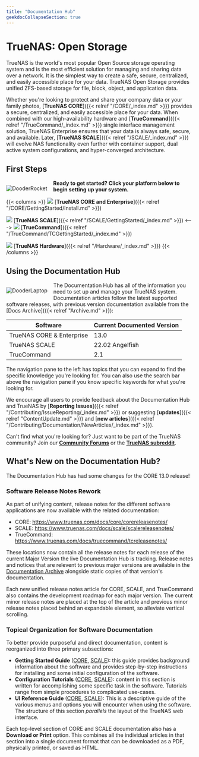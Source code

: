 ```yaml
---
title: "Documentation Hub"
geekdocCollapseSection: true
---
```


# TrueNAS: Open Storage

TrueNAS is the world's most popular Open Source storage operating system and is the most efficient solution for managing and sharing data over a network. It is the simplest way to create a safe, secure, centralized, and easily accessible place for your data. TrueNAS Open Storage provides unified ZFS-based storage for file, block, object, and application data.

Whether you're looking to protect and share your company data or your family photos, [**TrueNAS CORE**]({{< relref "/CORE/_index.md" >}}) provides a secure, centralized, and easily accessible place for your data.
When combined with our high-availability hardware and [**TrueCommand**]({{< relref "/TrueCommand/_index.md" >}}) single interface management solution, TrueNAS Enterprise ensures that your data is always safe, secure, and available. Later, [**TrueNAS SCALE**]({{< relref "/SCALE/_index.md" >}}) will evolve NAS functionality even further with container support, dual active system configurations, and hyper-converged architecture.

## First Steps

<div style="float: left;margin-right: 1rem;">

![DooderRocket](/images/DooderRocket.jpg "Blast Off!")

</div>

**Ready to get started? Click your platform below to begin setting up your system.**

{{< columns >}}
![](/favicon/TN-favicon-32x32.png) [**TrueNAS CORE and Enterprise**]({{< relref "/CORE/GettingStarted/Install.md" >}})<br>

![](/favicon/TNScale-favicon-32x32.png) [**TrueNAS SCALE**]({{< relref "/SCALE/GettingStarted/_index.md" >}})
<--->
![](/favicon/TC-favicon-32x32.png) [**TrueCommand**]({{< relref "/TrueCommand/TCGettingStarted/_index.md" >}})<br>

![](/favicon/iXfavicon-32x32.png) [**TrueNAS Hardware**]({{< relref "/Hardware/_index.md" >}})
{{< /columns >}}

## Using the Documentation Hub

<div style="float: left;margin-right: 1rem;">

![DooderLaptop](/images/DooderLaptop.jpg "Let's Go!")

</div>

The Documentation Hub has all of the information you need to set up and manage your TrueNAS system.
Documentation articles follow the latest supported software releases, with previous version documentation available from the [Docs Archive]({{< relref "Archive.md" >}}):

| Software | Current Documented Version |
|----------|-------------------------------|
| TrueNAS CORE & Enterprise | 13.0 |
| TrueNAS SCALE | 22.02 Angelfish |
| TrueCommand | 2.1 |
  
The navigation pane to the left has topics that you can expand to find the specific knowledge you're looking for.
You can also use the search bar above the navigation pane if you know specific keywords for what you're looking for.   

We encourage all users to provide feedback about the Documentation Hub and TrueNAS by [**Reporting Issues**]({{< relref "/Contributing/IssueReporting/_index.md" >}}) or suggesting [**updates**]({{< relref "ContentUpdate.md" >}}) and [**new articles**]({{< relref "/Contributing/Documentation/NewArticles/_index.md" >}}).  
  
Can't find what you're looking for? Just want to be part of the TrueNAS community? Join our [**Community Forums**](https://www.truenas.com/community/) or the [**TrueNAS subreddit**](https://www.reddit.com/r/truenas/).

## What's New on the Documentation Hub?

The Documentation Hub has had some changes for the CORE 13.0 release!

### Software Release Notes Rework

As part of unifying content, release notes for the different software applications are now available with the related documentation:
* CORE: https://www.truenas.com/docs/core/corereleasenotes/
* SCALE: https://www.truenas.com/docs/scale/scalereleasenotes/
* TrueCommand: https://www.truenas.com/docs/truecommand/tcreleasenotes/

These locations now contain all the release notes for each release of the current Major Version the live Documentation Hub is tracking.
Release notes and notices that are relevent to previous major versions are available in the [Documentation Archive](/archive) alongside static copies of that version's documentation.

Each new unified release notes article for CORE, SCALE, and TrueCommand also contains the development roadmap for each major version.
The current minor release notes are placed at the top of the article and previous minor release notes placed behind an expandable element, so alleviate vertical scrolling.

### Topical Organization for Software Documentation

To better provide purposeful and direct documentation, content is reorganized into three primary subsections:
* **Getting Started Guide** ([CORE](/core/gettingstarted/), [SCALE](/scale/gettingstarted/)): this guide provides background information about the software and provides step-by-step instructions for installing and some initial configuration of the software.
* **Configuration Tutorials** ([CORE](/core/coretutorials/), [SCALE](/scale/scaletutorials/)): content in this section is written for accomplishing some specific task in the software.
  Tutorials range from simple procedures to complicated use-cases.
* **UI Reference Guide** ([CORE](/core/uireference/), [SCALE](/scale/scaleuireference/)): This is a descriptive guide of the various menus and options you will encounter when using the software.
  The structure of this section *parallels* the layout of the TrueNAS web interface.

Each top-level section of CORE and SCALE documentation also has a **Download or Print** option.
This combines all the individual articles in that section into a single document format that can be downloaded as a PDF, physically printed, or saved as HTML.
  
